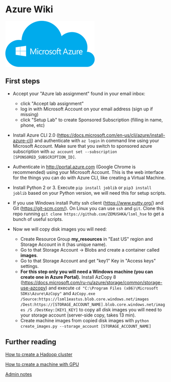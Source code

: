 # Azure Wiki

![](docs/azure_logo.png)

## First steps
* Accept your "Azure lab assignment" found in your email inbox:
    - click "Accept lab assignment"
    - log in with Microsoft Account on your email address (sign up if missing)
    - click "Setup Lab" to create Sponsored Subscription (filling in name, phone, etc)

* Install Azure CLI 2.0 (https://docs.microsoft.com/en-us/cli/azure/install-azure-cli)
and authenticate with `az login` in command line using your Microsoft Account.
Make sure that you switch to sponsored azure subscription with
`az account set --subscription [SPONSORED_SUBSCRIPTION_ID]`.

* Authenticate in http://portal.azure.com (Google Chrome is recommended) using your Microsoft Account.
This is the web interface for the things you can do with Azure CLI, like creating a Virtual Machine.

* Install Python 2 or 3. Execute `pip install joblib` or `pip3 install joblib` based on your Python version,
we will need this for setup scripts.

* If you use Windows install Putty ssh client (https://www.putty.org/) and Git (https://git-scm.com/).
On Linux you can use `ssh` and `git`.
Clone this repo running `git clone https://github.com/ZEMUSHKA/lsml_hse` to get a bunch of useful scripts.

* Now we will copy disk images you will need:
    - Create Resource Group **my_resources** in "East US" region and Storage Account in it (has unique name).
    - Go to that Storage Account -> Blobs and create a container called **images**.
    - Go to that Storage Account and get "key1" Key in "Access keys" settings.
    - **For this step only you will need a Windows machine (you can create one in Azure Portal).**
    Install AzCopy 8 (https://docs.microsoft.com/ru-ru/azure/storage/common/storage-use-azcopy)
    and execute `cd "C:\Program Files (x86)\Microsoft SDKs\Azure\AzCopy"`
    and `AzCopy.exe /Source:https://lsml1eastus.blob.core.windows.net/images /Dest:https://[STORAGE_ACCOUNT_NAME].blob.core.windows.net/images /S /DestKey:[KEY1_KEY]`
    to copy all disk images you will need to your storage account (server-side copy, takes 13 min).
    - Create machine images from copied disk images with
    `python create_images.py --storage_account [STORAGE_ACCOUNT_NAME]`

## Further reading
[How to create a Hadoop cluster](docs/CREATE_CLUSTER.md)

[How to create a machine with GPU](docs/CREATE_GPU.md)

[Admin notes](docs/ADMIN.md)
